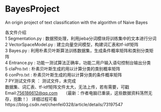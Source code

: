 # BayesProject
An origin project of text classification with the algorithm of Naive Bayes


各文件介绍  
1 Segmentation.py : 数据预处理，利用jieba分词模块将训练集中的文本进行分词     
2 VectorSpaceModel.py : 建立向量空间模型，构建词汇表和tf-idf矩阵    
3 Bayes.py : 利用朴素贝叶斯算法训练数据集，生成条件概率矩阵和类别分类矩阵     
4 Entrance.py : 功能一测试算法正确率，功能二用户输入语句控制台输出分类     
5 claPro.txt : 朴素贝叶斯生成的用以计算分类的类别概率矩阵    
6 conPro.txt : 朴素贝叶斯生成的用以计算分类的条件概率矩阵     
7 PY测试文件夹 ： 测试文件，未完成    
数据集、词汇表、tf-idf矩阵文件太大，无法上传，若有需要，可戳Email:756186612@qq.com    
（最新：作者电脑已重装，这些数据资料荡然无存，抱歉！）
详细过程可看https://blog.csdn.net/chenfei0328/article/details/73197547
